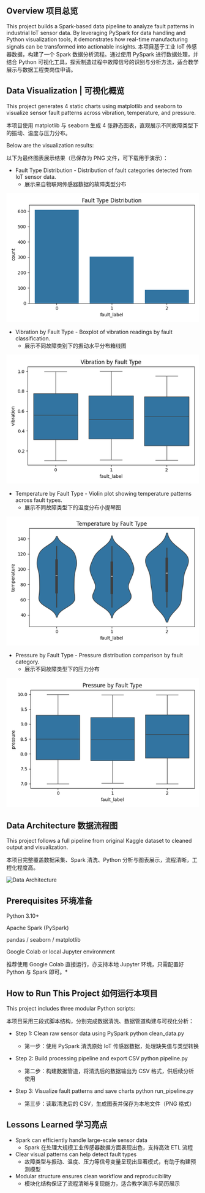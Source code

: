 ## Overview 项目总览

This project builds a Spark-based data pipeline to analyze fault patterns in industrial IoT sensor data. By leveraging PySpark for data handling and Python visualization tools, it demonstrates how real-time manufacturing signals can be transformed into actionable insights.
本项目基于工业 IoT 传感器数据，构建了一个 Spark 数据分析流程。通过使用 PySpark 进行数据处理，并结合 Python 可视化工具，探索制造过程中故障信号的识别与分析方法，适合教学展示与数据工程类岗位申请。

## Data Visualization | 可视化概览

This project generates 4 static charts using matplotlib and seaborn to visualize sensor fault patterns across vibration, temperature, and pressure.

本项目使用 matplotlib 与 seaborn 生成 4 张静态图表，直观展示不同故障类型下的振动、温度与压力分布。

Below are the visualization results:

以下为最终图表展示结果（已保存为 PNG 文件，可下载用于演示）：

- Fault Type Distribution - Distribution of fault categories detected from IoT sensor data.  
  * 展示来自物联网传感器数据的故障类型分布
    
![Fault Type Distribution](fault_type_distribution.png)  

- Vibration by Fault Type - Boxplot of vibration readings by fault classification.  
  * 展示不同故障类别下的振动水平分布箱线图
    
![Vibration by Fault Type](vibration_fault_boxplot.png)  

- Temperature by Fault Type - Violin plot showing temperature patterns across fault types.  
  * 展示不同故障类型下的温度分布小提琴图
    
![Temperature by Fault Type](temperature_fault_violinplot.png)  

- Pressure by Fault Type - Pressure distribution comparison by fault category.  
  * 展示不同故障类型下的压力分布
    
![Pressure by Fault Type](pressure_fault_boxplot.png)  

## Data Architecture 数据流程图
This project follows a full pipeline from original Kaggle dataset to cleaned output and visualization.

本项目完整覆盖数据采集、Spark 清洗、Python 分析与图表展示，流程清晰，工程化程度高。

![Data Architecture]()

## Prerequisites 环境准备

Python 3.10+

Apache Spark (PySpark)

pandas / seaborn / matplotlib

Google Colab or local Jupyter environment

推荐使用 Google Colab 直接运行，亦支持本地 Jupyter 环境，只需配置好 Python 与 Spark 即可。*

## How to Run This Project 如何运行本项目
This project includes three modular Python scripts:

本项目采用三段式脚本结构，分别完成数据清洗、数据管道构建与可视化分析：

- Step 1: Clean raw sensor data using PySpark
python clean_data.py  
  * 第一步：使用 PySpark 清洗原始 IoT 传感器数据，处理缺失值与类型转换

- Step 2: Build processing pipeline and export CSV
python pipeline.py  
  * 第二步：构建数据管道，将清洗后的数据输出为 CSV 格式，供后续分析使用

- Step 3: Visualize fault patterns and save charts
python run_pipeline.py  
  * 第三步：读取清洗后的 CSV，生成图表并保存为本地文件（PNG 格式）

## Lessons Learned 学习亮点

- Spark can efficiently handle large-scale sensor data
  * Spark 在处理大规模工业传感器数据方面表现出色，支持高效 ETL 流程
- Clear visual patterns can help detect fault types
  * 故障类型与振动、温度、压力等信号变量呈现出显著模式，有助于构建预测模型
- Modular structure ensures clean workflow and reproducibility
  * 模块化结构保证了流程清晰与复现能力，适合教学演示与简历展示
